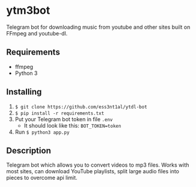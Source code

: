 # ytm3bot

Telegram bot for downloading music from youtube and other sites built on FFmpeg and youtube-dl.

## Requirements

- ffmpeg
- Python 3

## Installing

1. `$ git clone https://github.com/ess3nt1al/ytdl-bot`
2. `$ pip install -r requirements.txt`
3. Put your Telegram bot token in file `.env`
   - It should look like this: `BOT_TOKEN=token`
4. Run `$ python3 app.py`

## Description
Telegram bot which allows you to convert videos to mp3 files. Works with most sites, can download YouTube playlists, split large audio files into pieces to overcome api limit.
